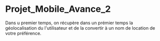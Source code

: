# Projet_Mobile_Avance_2

Dans u premier temps, on récupère dans un prémier temps la géolocalisation du l'utilisateur et de la convertir à un nom de location de votre préférence.
